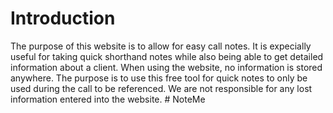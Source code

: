 # Introduction
The purpose of this website is to allow for easy call notes. It is expecially useful for taking quick shorthand notes while also being able to get detailed information about a client. When using the website, no information is stored anywhere. The purpose is to use this free tool for quick notes to only be used during the call to be referenced. We are not responsible for any lost information entered into the website. # NoteMe
